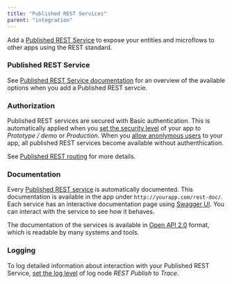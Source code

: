 ```yaml
---
title: "Published REST Services"
parent: "integration"
---
```


Add a [Published REST Service](published-rest-service) to expose your entities and microflows to other apps using the REST standard.

### Published REST Service

See [Published REST Service documentation](published-rest-service) for an overview of the available options when you add a Published REST servcie.

### <a name="authorization"></a>Authorization

Published REST services are secured with Basic authentication. This is automatically applied when you [set the security level](project-security) of your app to _Prototype / demo_  or _Production_. When you [allow anonlymous users](project-security#anonymous-users) to your app, all published REST services become available without authenthication.

See [Published REST routing](published-rest-routing) for more details.

### <a name="interactive-documentation"></a>Documentation

Every [Published REST service](published-rest-service) is automatically documented. This documentation is available in the app under `http://yourapp.com/rest-doc/`. Each service has an interactive documentation page using [Swagger UI](https://swagger.io/swagger-ui/). You can interact with the service to see how it behaves.

The documentation of the services is available in [Open API 2.0](open-api) format, which is readable by many systems and tools.

### Logging

To log detailed information about interaction with your Published REST Service, [set the log level](logging) of log node _REST Publish_ to _Trace_.

